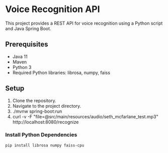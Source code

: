 # Voice Recognition API

This project provides a REST API for voice recognition using a Python script and Java Spring Boot.

## Prerequisites

- Java 11
- Maven
- Python 3
- Required Python libraries: librosa, numpy, faiss

## Setup

1. Clone the repository.
2. Navigate to the project directory.
3. ./mvnw spring-boot:run
4. curl -v -F "file=@src/main/resources/audio/seth_mcfarlane_test.mp3" http://localhost:8080/recognize

### Install Python Dependencies

```sh
pip install librosa numpy faiss-cpu
